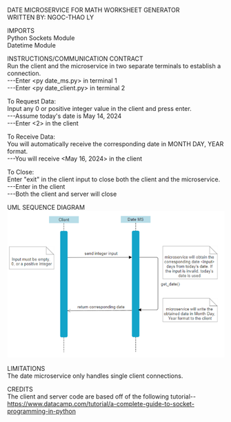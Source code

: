 DATE MICROSERVICE FOR MATH WORKSHEET GENERATOR<br/>
WRITTEN BY: NGOC-THAO LY

IMPORTS<br/>
Python Sockets Module<br/>
Datetime Module<br/>

INSTRUCTIONS/COMMUNICATION CONTRACT<br/>
Run the client and the microservice in two separate terminals to establish a connection.<br/>
---Enter <py date_ms\.py> in terminal 1<br/>
---Enter <py date_client\.py> in terminal 2

To Request Data:<br/>
Input any 0 or positive integer value in the client and press enter.<br/>
---Assume today's date is May 14, 2024<br/>
---Enter <2> in the client

To Receive Data:<br/>
You will automatically receive the corresponding date in MONTH DAY, YEAR format.<br/>
---You will receive <May 16, 2024> in the client

To Close:<br/>
Enter "exit" in the client input to close both the client and the microservice.<br/>
---Enter <exit> in the client<br/>
---Both the client and server will close

UML SEQUENCE DIAGRAM<br/>
![Model](./uml-diagram.png)

LIMITATIONS<br/>
The date microservice only handles single client connections.

CREDITS<br/>
The client and server code are based off of the following tutorial--<br/>
https://www.datacamp.com/tutorial/a-complete-guide-to-socket-programming-in-python
